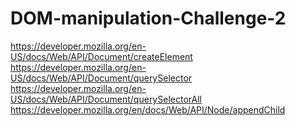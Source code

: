# DOM-manipulation-Challenge-2

https://developer.mozilla.org/en-US/docs/Web/API/Document/createElement
https://developer.mozilla.org/en-US/docs/Web/API/Document/querySelector
https://developer.mozilla.org/en-US/docs/Web/API/Document/querySelectorAll
https://developer.mozilla.org/en/docs/Web/API/Node/appendChild
